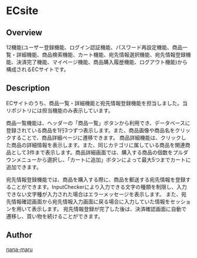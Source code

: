 ECsite
====

## Overview
12機能(ユーザー登録機能、ログイン認証機能、パスワード再設定機能、商品一覧・詳細機能、商品検索機能、カート機能、宛先情報選択機能、宛先情報登録機能、決済完了機能、マイページ機能、商品購入履歴機能、ログアウト機能)から構成されるECサイトです。

## Description
ECサイトのうち、商品一覧・詳細機能と宛先情報登録機能を担当しました。当リポジトリには担当機能のみ表示しています。

商品一覧機能は、ヘッダーの「商品一覧」ボタンから利用でき、データベースに登録されている商品を1行3つずつ表示します。また、商品画像や商品名をクリックすることで、商品詳細ページに遷移できます。
商品詳細機能は、クリックした商品の詳細情報を表示します。また、同じカテゴリに属している商品を関連商品として3件まで表示します。商品詳細画面では、購入する商品の個数をプルダウンメニューから選択し、「カートに追加」ボタンによって最大5つまでカートに追加できます。

宛先情報登録機能では、商品を購入する際に、商品を郵送する宛先情報を登録することができます。InputCheckerにより入力できる文字の種類を制限し、入力できない文字種が入力された場合はエラーメッセージを表示します。
また、宛先情報確認画面から宛先情報入力画面に戻る場合に入力していた情報をセッションを用いて表示します。
宛先情報登録が完了した後は、決済確認画面に自動で遷移し、買い物を続けることができます。

## Author
[nana-maru](https://github.com/nana-maru)
